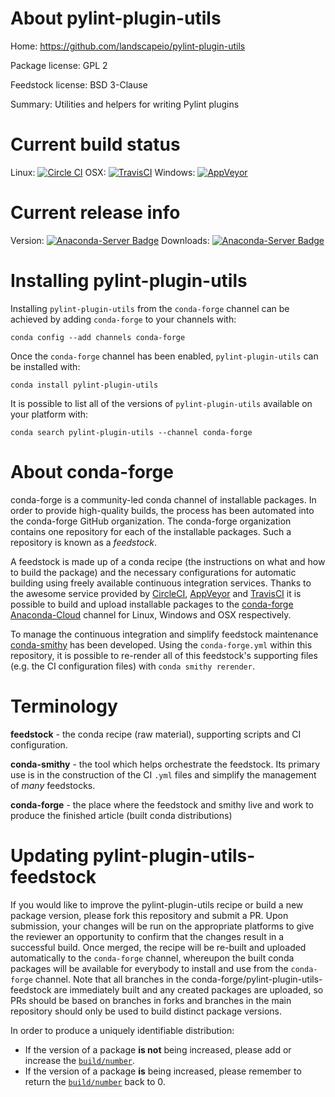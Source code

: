 About pylint-plugin-utils
=========================

Home: https://github.com/landscapeio/pylint-plugin-utils

Package license: GPL 2

Feedstock license: BSD 3-Clause

Summary: Utilities and helpers for writing Pylint plugins



Current build status
====================

Linux: [![Circle CI](https://circleci.com/gh/conda-forge/pylint-plugin-utils-feedstock.svg?style=shield)](https://circleci.com/gh/conda-forge/pylint-plugin-utils-feedstock)
OSX: [![TravisCI](https://travis-ci.org/conda-forge/pylint-plugin-utils-feedstock.svg?branch=master)](https://travis-ci.org/conda-forge/pylint-plugin-utils-feedstock)
Windows: [![AppVeyor](https://ci.appveyor.com/api/projects/status/github/conda-forge/pylint-plugin-utils-feedstock?svg=True)](https://ci.appveyor.com/project/conda-forge/pylint-plugin-utils-feedstock/branch/master)

Current release info
====================
Version: [![Anaconda-Server Badge](https://anaconda.org/conda-forge/pylint-plugin-utils/badges/version.svg)](https://anaconda.org/conda-forge/pylint-plugin-utils)
Downloads: [![Anaconda-Server Badge](https://anaconda.org/conda-forge/pylint-plugin-utils/badges/downloads.svg)](https://anaconda.org/conda-forge/pylint-plugin-utils)

Installing pylint-plugin-utils
==============================

Installing `pylint-plugin-utils` from the `conda-forge` channel can be achieved by adding `conda-forge` to your channels with:

```
conda config --add channels conda-forge
```

Once the `conda-forge` channel has been enabled, `pylint-plugin-utils` can be installed with:

```
conda install pylint-plugin-utils
```

It is possible to list all of the versions of `pylint-plugin-utils` available on your platform with:

```
conda search pylint-plugin-utils --channel conda-forge
```


About conda-forge
=================

conda-forge is a community-led conda channel of installable packages.
In order to provide high-quality builds, the process has been automated into the
conda-forge GitHub organization. The conda-forge organization contains one repository
for each of the installable packages. Such a repository is known as a *feedstock*.

A feedstock is made up of a conda recipe (the instructions on what and how to build
the package) and the necessary configurations for automatic building using freely
available continuous integration services. Thanks to the awesome service provided by
[CircleCI](https://circleci.com/), [AppVeyor](http://www.appveyor.com/)
and [TravisCI](https://travis-ci.org/) it is possible to build and upload installable
packages to the [conda-forge](https://anaconda.org/conda-forge)
[Anaconda-Cloud](http://docs.anaconda.org/) channel for Linux, Windows and OSX respectively.

To manage the continuous integration and simplify feedstock maintenance
[conda-smithy](http://github.com/conda-forge/conda-smithy) has been developed.
Using the ``conda-forge.yml`` within this repository, it is possible to re-render all of
this feedstock's supporting files (e.g. the CI configuration files) with ``conda smithy rerender``.


Terminology
===========

**feedstock** - the conda recipe (raw material), supporting scripts and CI configuration.

**conda-smithy** - the tool which helps orchestrate the feedstock.
                   Its primary use is in the construction of the CI ``.yml`` files
                   and simplify the management of *many* feedstocks.

**conda-forge** - the place where the feedstock and smithy live and work to
                  produce the finished article (built conda distributions)


Updating pylint-plugin-utils-feedstock
======================================

If you would like to improve the pylint-plugin-utils recipe or build a new
package version, please fork this repository and submit a PR. Upon submission,
your changes will be run on the appropriate platforms to give the reviewer an
opportunity to confirm that the changes result in a successful build. Once
merged, the recipe will be re-built and uploaded automatically to the
`conda-forge` channel, whereupon the built conda packages will be available for
everybody to install and use from the `conda-forge` channel.
Note that all branches in the conda-forge/pylint-plugin-utils-feedstock are
immediately built and any created packages are uploaded, so PRs should be based
on branches in forks and branches in the main repository should only be used to
build distinct package versions.

In order to produce a uniquely identifiable distribution:
 * If the version of a package **is not** being increased, please add or increase
   the [``build/number``](http://conda.pydata.org/docs/building/meta-yaml.html#build-number-and-string).
 * If the version of a package **is** being increased, please remember to return
   the [``build/number``](http://conda.pydata.org/docs/building/meta-yaml.html#build-number-and-string)
   back to 0.
